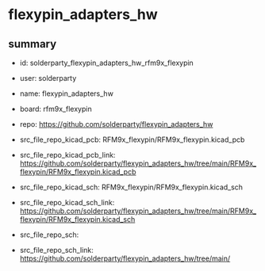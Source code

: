 # flexypin_adapters_hw
 
## summary 
* id: solderparty_flexypin_adapters_hw_rfm9x_flexypin
* user: solderparty
* name: flexypin_adapters_hw
* board: rfm9x_flexypin
* repo: https://github.com/solderparty/flexypin_adapters_hw
* src_file_repo_kicad_pcb: RFM9x_flexypin/RFM9x_flexypin.kicad_pcb
* src_file_repo_kicad_pcb_link: https://github.com/solderparty/flexypin_adapters_hw/tree/main/RFM9x_flexypin/RFM9x_flexypin.kicad_pcb
* src_file_repo_kicad_sch: RFM9x_flexypin/RFM9x_flexypin.kicad_sch
* src_file_repo_kicad_sch_link: https://github.com/solderparty/flexypin_adapters_hw/tree/main/RFM9x_flexypin/RFM9x_flexypin.kicad_sch

* src_file_repo_sch: 
* src_file_repo_sch_link: https://github.com/solderparty/flexypin_adapters_hw/tree/main/




